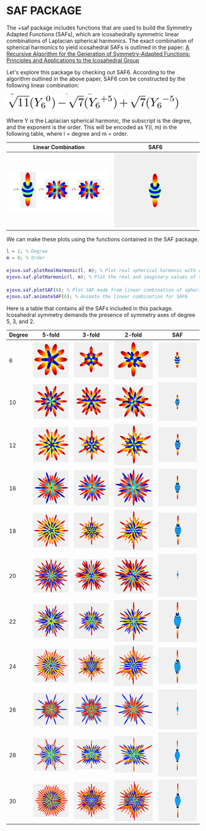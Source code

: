 # SAF PACKAGE

The +saf package includes functions that are used to build the Symmetry Adapted Functions (SAFs), which are icosahedrally symmetric linear combinations of Laplacian spherical harmonics. The exact combination of spherical harmonics to yield icosahedral SAFs is outlined in the paper: [A Recursive Algorithm for the Generation of Symmetry-Adapted Functions: Principles and Applications to the Icosahedral Group](http://scripts.iucr.org/cgi-bin/paper?S0108767395012578)

Let's explore this package by checking out SAF6. According to the algorithm outlined in the above paper, SAF6 con be constructed by the following linear combination:

![](../media/saf6_formula.png)

Where Y is the Laplacian spherical harmonic, the subscript is the degree, and the exponent is the order. This will be encoded as Y(l, m) in the following table, where l = degree and m = order.

| Linear Combination |  SAF6 |
| --- | --- |
|![](../media/spherical_combination.png)  | ![](../media/saf6_animation.gif) |

We can make these plots using the functions contained in the SAF package.

```MATLAB
l = 1; % Degree
m = 0; % Order

ejovo.saf.plotRealHarmonic(l, m); % Plot real spherical harmonic with degree = 1 and order = 0
ejovo.saf.plotHarmonic(l, m); % Plot the real and imaginary values of spherical harmonic with degree = 1 and order = 0

ejovo.saf.plotSAF(6); % Plot SAF made from linear combination of spherical harmonics of degree 6
ejovo.saf.animateSAF(6); % Animate the linear combination for SAF6

```

Here is a table that contains all the SAFs included in this package. Icosahedral symmetry demands the presence of symmetry axes of degree 5, 3, and 2.

| Degree | 5-fold | 3-fold | 2-fold | SAF |
| --- | --- | --- | --- | --- |
| 6 | ![](../media/safs/saf6_5.png) | ![](../media/safs/saf6_3.png) | ![](../media/safs/saf6_2.png) | ![](../media/saf6_animation.gif) |
| 10 | ![](../media/safs/saf10_5.png) | ![](../media/safs/saf10_3.png) | ![](../media/safs/saf10_2.png) | ![](../media/safs/saf10.gif) |
| 12 | ![](../media/safs/saf12_5.png) | ![](../media/safs/saf12_3.png) | ![](../media/safs/saf12_2.png) | ![](../media/safs/saf12.gif) |
| 16 | ![](../media/safs/saf16_5.png) | ![](../media/safs/saf16_3.png) | ![](../media/safs/saf16_2.png) | ![](../media/safs/saf16.gif) |
| 18 | ![](../media/safs/saf18_5.png) | ![](../media/safs/saf18_3.png) | ![](../media/safs/saf18_2.png) | ![](../media/safs/saf18.gif) |
| 20 | ![](../media/safs/saf20_5.png) | ![](../media/safs/saf20_3.png) | ![](../media/safs/saf20_2.png) | ![](../media/safs/saf20.gif) |
| 22 | ![](../media/safs/saf22_5.png) | ![](../media/safs/saf22_3.png) | ![](../media/safs/saf22_2.png) | ![](../media/safs/saf22.gif) |
| 24 | ![](../media/safs/saf24_5.png) | ![](../media/safs/saf24_3.png) | ![](../media/safs/saf24_2.png) | ![](../media/safs/saf24.gif) |
| 26 | ![](../media/safs/saf26_5.png) | ![](../media/safs/saf26_3.png) | ![](../media/safs/saf26_2.png) | ![](../media/safs/saf26.gif) |
| 28 | ![](../media/safs/saf28_5.png) | ![](../media/safs/saf28_3.png) | ![](../media/safs/saf28_2.png) | ![](../media/safs/saf28.gif) |
| 30 | ![](../media/safs/saf30_5.png) | ![](../media/safs/saf30_3.png) | ![](../media/safs/saf30_2.png) | ![](../media/safs/saf30.gif) |
